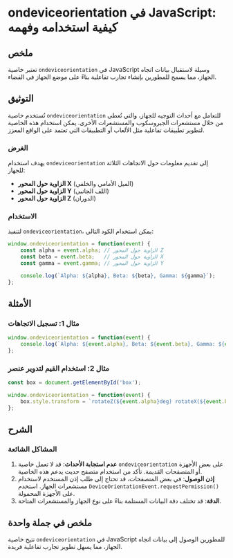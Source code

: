 <!--
Meta Description: # ondeviceorientation في JavaScript: كيفية استخدامه وفهمه ## ملخص تعتبر خاصية `ondeviceorientation` في JavaScript وسيلة لاستقبال بيانات اتجاه الجهاز، ...
Meta Keywords: event, ondeviceorientation, حول, alpha, beta
-->

# ondeviceorientation في JavaScript: كيفية استخدامه وفهمه

## ملخص
تعتبر خاصية `ondeviceorientation` في JavaScript وسيلة لاستقبال بيانات اتجاه الجهاز، مما يسمح للمطورين بإنشاء تجارب تفاعلية بناءً على موضع الجهاز في الفضاء.

## التوثيق
تُستخدم خاصية `ondeviceorientation` للتعامل مع أحداث التوجيه للجهاز، والتي تُعطى من خلال مستشعرات الجيروسكوب والمستشعرات الأخرى. يمكن استخدام هذه الخاصية لتطوير تطبيقات تفاعلية مثل الألعاب أو التطبيقات التي تعتمد على الواقع المعزز.

### الغرض
يهدف استخدام `ondeviceorientation` إلى تقديم معلومات حول الاتجاهات الثلاثة للجهاز:
- **الزاوية حول المحور X** (الميل الأمامي والخلفي)
- **الزاوية حول المحور Y** (اللف الجانبي)
- **الزاوية حول المحور Z** (الدوران)

### الاستخدام
لتنفيذ `ondeviceorientation`، يمكن استخدام الكود التالي:

```javascript
window.ondeviceorientation = function(event) {
    const alpha = event.alpha; // الزاوية حول المحور Z
    const beta = event.beta;   // الزاوية حول المحور X
    const gamma = event.gamma; // الزاوية حول المحور Y

    console.log(`Alpha: ${alpha}, Beta: ${beta}, Gamma: ${gamma}`);
};
```

## الأمثلة
### مثال 1: تسجيل الاتجاهات
```javascript
window.ondeviceorientation = function(event) {
    console.log(`Alpha: ${event.alpha}, Beta: ${event.beta}, Gamma: ${event.gamma}`);
};
```

### مثال 2: استخدام القيم لتدوير عنصر
```javascript
const box = document.getElementById('box');

window.ondeviceorientation = function(event) {
    box.style.transform = `rotateZ(${event.alpha}deg) rotateX(${event.beta}deg) rotateY(${event.gamma}deg)`;
};
```

## الشرح
### المشاكل الشائعة
1. **عدم استجابة الأحداث**: قد لا تعمل خاصية `ondeviceorientation` على بعض الأجهزة أو المتصفحات القديمة. تأكد من استخدام متصفح حديث يدعم هذه الخاصية.
2. **إذن الوصول**: في بعض المتصفحات، قد تحتاج إلى طلب إذن المستخدم لاستخدام مستشعرات الجهاز. استخدم `DeviceOrientationEvent.requestPermission()` على الأجهزة المحمولة.
3. **الدقة**: قد تختلف دقة البيانات المستلمة بناءً على نوع الجهاز والمستشعرات المتاحة.

## ملخص في جملة واحدة
تتيح خاصية `ondeviceorientation` في JavaScript للمطورين الوصول إلى بيانات اتجاه الجهاز، مما يسهل تطوير تجارب تفاعلية فريدة.